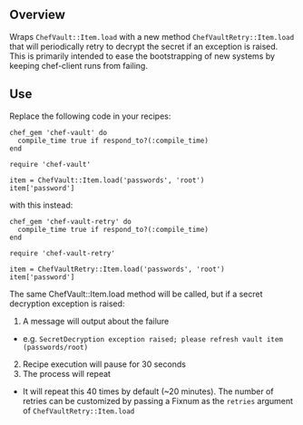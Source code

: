 ## Overview

Wraps `ChefVault::Item.load` with a new method `ChefVaultRetry::Item.load` that will periodically retry to decrypt the secret if an exception is raised. This is primarily intended to ease the bootstrapping of new systems by keeping chef-client runs from failing.

## Use

Replace the following code in your recipes:

```
chef_gem 'chef-vault' do
  compile_time true if respond_to?(:compile_time)
end

require 'chef-vault'

item = ChefVault::Item.load('passwords', 'root')
item['password']
```

with this instead:

```
chef_gem 'chef-vault-retry' do
  compile_time true if respond_to?(:compile_time)
end

require 'chef-vault-retry'

item = ChefVaultRetry::Item.load('passwords', 'root')
item['password']
```

The same ChefVault::Item.load method will be called, but if a secret decryption exception is raised:

1. A message will output about the failure
  * e.g. `SecretDecryption exception raised; please refresh vault item (passwords/root)`
2. Recipe execution will pause for 30 seconds
3. The process will repeat
  * It will repeat this 40 times by default (~20 minutes). The number of retries can be customized by passing a Fixnum as the `retries` argument of `ChefVaultRetry::Item.load`
